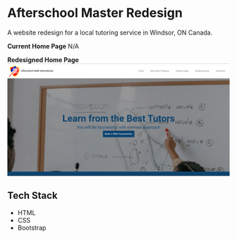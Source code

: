 # Afterschool Master Redesign

A website redesign for a local tutoring service in Windsor, ON Canada.

**Current Home Page**
N/A
  
**Redesigned Home Page**
![Screenshot](redesigned-home-page.png)  
  
## Tech Stack

* HTML
* CSS
* Bootstrap
